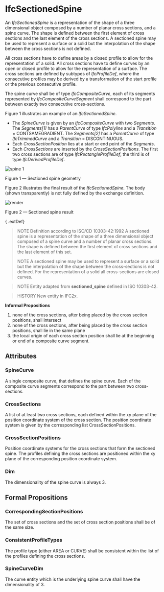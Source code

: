 # IfcSectionedSpine

An _IfcSectionedSpine_ is a representation of the shape of a three dimensional object composed by a number of planar cross sections, and a spine curve. The shape is defined between the first element of cross sections and the last element of the cross sections. A sectioned spine may be used to represent a surface or a solid but the interpolation of the shape between the cross sections is not defined.<!-- end of definition -->

All cross sections have to define areas by a closed profile to allow for the representation of a solid. All cross sections have to define curves by an open or closed profile to allow for the representation of a surface. The cross sections are defined by subtypes of _IfcProfileDef_, where the consecutive profiles may be derived by a transformation of the start profile or the previous consecutive profile.

The spine curve shall be of type _IfcCompositeCurve_, each of its segments represented by _IfcCompositeCurveSegment_ shall correspond to the part between exactly two consecutive cross-sections.

Figure 1 illustrates an example of an _IfcSectionedSpine_.

* The _SpineCurve_ is given by an _IfcCompositeCurve_ with two _Segments_. The _Segments[1]_ has a _ParentCurve_ of type _IfcPolyline_ and a _Transition_ = CONTSAMEGRADIENT. The _Segments[2]_ has a _ParentCurve_ of type _IfcTrimmedCurve_ and a _Transition_ = DISCONTINUOUS.
* Each _CrossSectionPosition_ lies at a start or end point of the _Segments_.
* Each _CrossSections_ are inserted by the _CrossSectionPositions_. The first two cross sections are of type _IfcRectangleProfileDef_, the third is of type _IfcDerivedProfileDef_.

![spine 1](../../../../figures/ifcsectionedspine-layout1.gif)

Figure 1 — Sectioned spine geometry

Figure 2 illustrates the final result of the _IfcSectionedSpine_. The body (shown transparently) is not fully defined by the exchange definition.

![render](../../../../figures/ifcsectionedspine.jpg)

Figure 2 — Sectioned spine result

{ .extDef}
> NOTE Definition according to ISO/CD 10303-42:1992
> A sectioned spine is a representation of the shape of a three dimensional object composed of a spine curve and a number of planar cross sections. The shape is defined between the first element of cross sections and the last element of this set.
>
> NOTE A sectioned spine may be used to represent a surface or a solid but the interpolation of the shape between the cross-sections is not defined. For the representation of a solid all cross-sections are closed curves.

> NOTE Entity adapted from **sectioned_spine** defined in ISO 10303-42.

> HISTORY New entity in IFC2x.

**Informal Propositions**

1. none of the cross sections, after being placed by the cross section positions, shall intersect
2. none of the cross sections, after being placed by the cross section positions, shall lie in the same plane
3. the local origin of each cross section position shall lie at the beginning or end of a composite curve segment.

## Attributes

### SpineCurve
A single composite curve, that defines the spine curve. Each of the composite curve segments correspond to the part between two cross-sections.

### CrossSections
A list of at least two cross sections, each defined within the xy plane of the position coordinate system of the cross section. The position coordinate system is given by the corresponding list CrossSectionPositions.

### CrossSectionPositions
Position coordinate systems for the cross sections that form the sectioned spine. The profiles defining the cross sections are positioned within the xy plane of the corresponding position coordinate system.

### Dim
The dimensionality of the spine curve is always 3.

## Formal Propositions

### CorrespondingSectionPositions
The set of cross sections and the set of cross section positions shall be of the same size.

### ConsistentProfileTypes
The profile type (either AREA or CURVE) shall be consistent within the list of the profiles defining the cross sections.

### SpineCurveDim
The curve entity which is the underlying spine curve shall have the dimensionality of 3.
